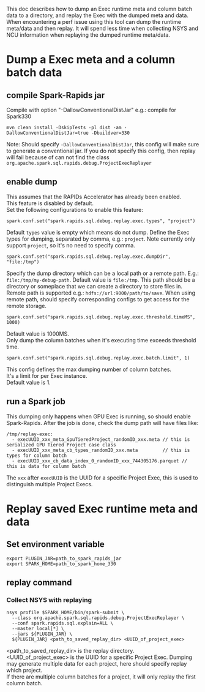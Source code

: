 This doc describes how to dump an Exec runtime meta and column batch data to a directory,
and replay the Exec with the dumped meta and data. When encountering a perf issue using this tool
can dump the runtime meta/data and then replay. It will spend less time when collecting NSYS and
NCU information when replaying the dumped runtime meta/data.

# Dump a Exec meta and a column batch data

## compile Spark-Rapids jar
Compile with option "-DallowConventionalDistJar"
e.g.: compile for Spark330
```
mvn clean install -DskipTests -pl dist -am -DallowConventionalDistJar=true -Dbuildver=330 
```
Note: Should specify `-DallowConventionalDistJar`, this config will make sure to generate a
conventional jar. If you do not specify this config, then replay will fail because of can not
find the class `org.apache.spark.sql.rapids.debug.ProjectExecReplayer`

## enable dump
This assumes that the RAPIDs Accelerator has already been enabled.   
This feature is disabled by default.   
Set the following configurations to enable this feature:

``` 
spark.conf.set("spark.rapids.sql.debug.replay.exec.types", "project")
```
Default `types` value is empty which means do not dump.
Define the Exec types for dumping, separated by comma, e.g.: `project`.
Note currently only support `project`, so it's no need to specify comma.

```
spark.conf.set("spark.rapids.sql.debug.replay.exec.dumpDir", "file:/tmp")
```
Specify the dump directory which can be a local path or a remote path. E.g.: 
`file:/tmp/my-debug-path`. Default value is `file:/tmp`.
This path should be a directory or someplace that we can create a directory to
store files in. Remote path is supported e.g.: `hdfs://url:9000/path/to/save`. When using
remote path, should specify corresponding configs to get access for the remote storage.

```
spark.conf.set("spark.rapids.sql.debug.replay.exec.threshold.timeMS", 1000)
```
Default value is 1000MS.   
Only dump the column batches when it's executing time exceeds threshold time.

```  
spark.conf.set("spark.rapids.sql.debug.replay.exec.batch.limit", 1)
```
This config defines the max dumping number of column batches.   
It's a limit for per Exec instance.   
Default value is 1.

## run a Spark job
This dumping only happens when GPU Exec is running, so should enable Spark-Rapids.
After the job is done, check the dump path will have files like:
```
/tmp/replay-exec:
  - execUUID_xxx_meta_GpuTieredProject_randomID_xxx.meta // this is serialized GPU Tiered Project case class  
  - execUUID_xxx_meta_cb_types_randomID_xxx.meta         // this is types for column batch
  - execUUID_xxx_cb_data_index_0_randomID_xxx_744305176.parquet // this is data for column batch
```
The `xxx` after `execUUID` is the UUID for a specific Project Exec, this is used to distinguish multiple
Project Execs.

# Replay saved Exec runtime meta and data

## Set environment variable
```
export PLUGIN_JAR=path_to_spark_rapids_jar
export SPARK_HOME=path_to_spark_home_330
```

## replay command

### Collect NSYS with replaying
```
nsys profile $SPARK_HOME/bin/spark-submit \
  --class org.apache.spark.sql.rapids.debug.ProjectExecReplayer \
  --conf spark.rapids.sql.explain=ALL \
  --master local[*] \
  --jars ${PLUGIN_JAR} \
  ${PLUGIN_JAR} <path_to_saved_replay_dir> <UUID_of_project_exec>
```

<path_to_saved_replay_dir> is the replay directory.   
<UUID_of_project_exec> is the UUID for a specific Project Exec. Dumping may generate
multiple data for each project, here should specify replay which project.   
If there are multiple column batches for a project, it will only replay the first column batch.
